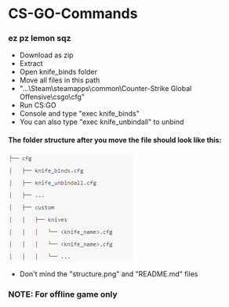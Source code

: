# CS-GO-Commands

### ez pz lemon sqz

* Download as zip
* Extract
* Open knife_binds folder
* Move all files in this path 
* "...\Steam\steamapps\common\Counter-Strike Global Offensive\csgo\cfg"
* Run CS:GO
* Console and type "exec knife_binds"
* You can also type "exec knife_unbindall" to unbind

#### The folder structure after you move the file should look like this:
<p align="left">
<img src="https://github.com/CliffordV/CS-GO-Commands/blob/master/folder_structure.PNG" />
</p>
  
* Don't mind the "structure.png" and "README.md" files

### NOTE: For offline game only
